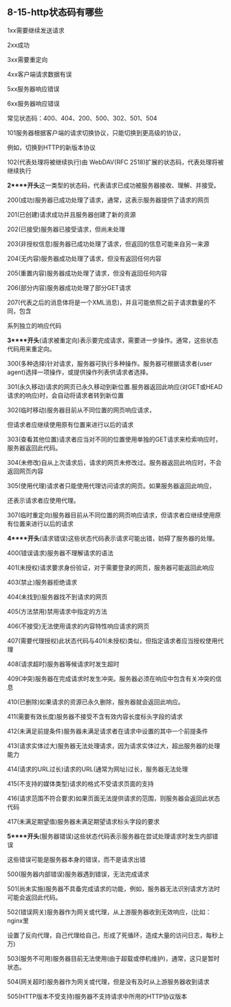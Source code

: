 ## 8-15-http状态码有哪些

1xx需要继续发送请求

2xx成功

3xx需要重定向

4xx客户端请求数据有误

5xx服务器响应错误

6xx服务器响应错误

常见状态码：400、404、200、500、302、501、504

101服务器根据客户端的请求切换协议，只能切换到更高级的协议，

例如，切换到HTTP的新版本协议

102(代表处理将被继续执行)由 WebDAV(RFC 2518)扩展的状态码，代表处理将被继续执行

**2****开头**这一类型的状态码，代表请求已成功被服务器接收、理解、并接受。

200(成功)服务器已成功处理了请求，通常，这表示服务器提供了请求的网页

201(已创建)请求成功并且服务器创建了新的资源

202(已接受)服务器已接受请求，但尚未处理

203(非授权信息)服务器已成功处理了请求，但返回的信息可能来自另一来源

204(无内容)服务器成功处理了请求，但没有返回任何内容

205(重置内容)服务器成功处理了请求，但没有返回任何内容

206(部分内容)服务器成功处理了部分GET请求

207(代表之后的消息体将是一个XML消息)，并且可能依照之前子请求数量的不同，包含

系列独立的响应代码

**3****开头**(请求被重定向)表示要完成请求，需要进一步操作。通常，这些状态代码用来重定向。

300(多种选择)针对请求，服务器可执行多种操作。服务器可根据请求者(user agent)选择一项操作，或提供操作列表供请求者选择。

301(永久移动)请求的网页已永久移动到新位置.服务器返回此响应(对GET或HEAD请求的响应)时，会自动将请求者转到新位置

302(临时移动)服务器目前从不同位置的网页响应请求，

但请求者应继续使用原有位置来进行以后的请求

303(查看其他位置)请求者应当对不同的位置使用单独的GET请求来检索响应时，服务器返回此代码。

304(未修改)自从上次请求后，请求的网页未修改过。服务器返回此响应时，不会返回网页内容

305(使用代理)请求者只能使用代理访问请求的网页。如果服务器返回此响应，

还表示请求者应使用代理。

307(临时重定向)服务器目前从不同位置的网页响应请求，但请求者应继续使用原有位置来进行以后的请求

**4****开头**(请求错误)这些状态代码表示请求可能出错，妨碍了服务器的处理。

400(错误请求)服务器不理解请求的语法

401(未授权)请求要求身份验证，对于需要登录的网页，服务器可能返回此响应

403(禁止)服务器拒绝请求

404(未找到)服务器找不到请求的网页

405(方法禁用)禁用请求中指定的方法

406(不接受)无法使用请求的内容特性响应请求的网页

407(需要代理授权)此状态代码与401(未授权)类似，但指定请求者应当授权使用代理

408(请求超时)服务器等候请求时发生超时

409(冲突)服务器在完成请求时发生冲突。服务器必须在响应中包含有关冲突的信息

410(已删除)如果请求的资源已永久删除，服务器就会返回此响应。

411(需要有效长度)服务器不接受不含有效内容长度标头字段的请求

412(未满足前提条件)服务器未满足请求者在请求中设置的其中一个前提条件

413(请求实体过大)服务器无法处理请求，因为请求实体过大，超出服务器的处理能力

414(请求的URL过长)请求的URL(通常为网址)过长，服务器无法处理

415(不支持的媒体类型)请求的格式不受请求页面的支持

416(请求范围不符合要求)如果页面无法提供请求的范围，则服务器会返回此状态代码

417(未满足期望值)服务器未满足期望请求标头字段的要求

**5****开头**(服务器错误)这些状态代码表示服务器在尝试处理请求时发生内部错误

这些错误可能是服务器本身的错误，而不是请求出错

500(服务器内部错误)服务器遇到错误，无法完成请求

501(尚未实施)服务器不具备完成请求的功能，例如，服务器无法识别请求方法时可能会返回此代码。

502(错误网关)服务器作为网关或代理，从上游服务器收到无效响应，(比如：nginx里

设置了反向代理，自己代理给自己，形成了死循环，造成大量的访问日志，每秒上万)

503(服务不可用)服务器目前无法使用(由于超载或停机维护)，通常，这只是暂时状态。

504(网关超时)服务器作为网关或代理，但是没有及时从上游服务器收到请求

505(HTTP版本不受支持)服务器不支持请求中所用的HTTP协议版本
